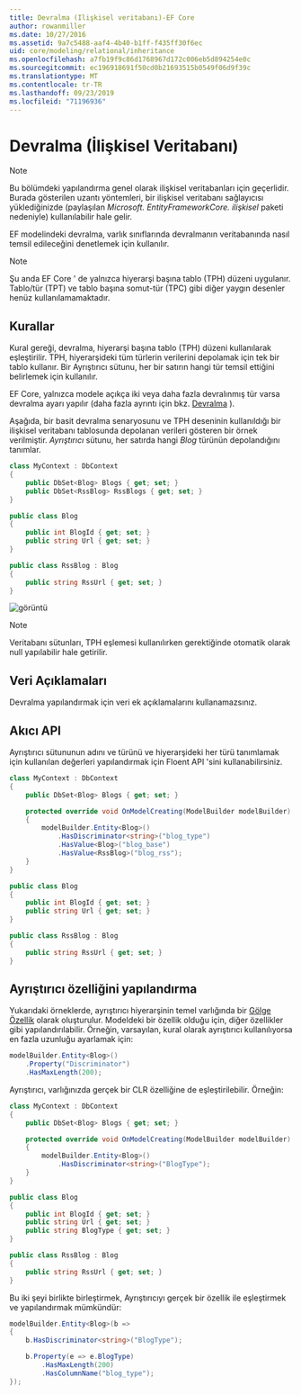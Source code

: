 ```yaml
---
title: Devralma (Ilişkisel veritabanı)-EF Core
author: rowanmiller
ms.date: 10/27/2016
ms.assetid: 9a7c5488-aaf4-4b40-b1ff-f435ff30f6ec
uid: core/modeling/relational/inheritance
ms.openlocfilehash: a7fb19f9c86d1768967d172c006eb5d894254e0c
ms.sourcegitcommit: ec196918691f50cd0b21693515b0549f06d9f39c
ms.translationtype: MT
ms.contentlocale: tr-TR
ms.lasthandoff: 09/23/2019
ms.locfileid: "71196936"
---
```

# <a name="inheritance-relational-database"></a>Devralma (İlişkisel Veritabanı)

> [!NOTE]  
> Bu bölümdeki yapılandırma genel olarak ilişkisel veritabanları için geçerlidir. Burada gösterilen uzantı yöntemleri, bir ilişkisel veritabanı sağlayıcısı yüklediğinizde (paylaşılan *Microsoft. EntityFrameworkCore. ilişkisel* paketi nedeniyle) kullanılabilir hale gelir.

EF modelindeki devralma, varlık sınıflarında devralmanın veritabanında nasıl temsil edileceğini denetlemek için kullanılır.

> [!NOTE]  
> Şu anda EF Core ' de yalnızca hiyerarşi başına tablo (TPH) düzeni uygulanır. Tablo/tür (TPT) ve tablo başına somut-tür (TPC) gibi diğer yaygın desenler henüz kullanılamamaktadır.

## <a name="conventions"></a>Kurallar

Kural gereği, devralma, hiyerarşi başına tablo (TPH) düzeni kullanılarak eşleştirilir. TPH, hiyerarşideki tüm türlerin verilerini depolamak için tek bir tablo kullanır. Bir Ayrıştırıcı sütunu, her bir satırın hangi tür temsil ettiğini belirlemek için kullanılır.

EF Core, yalnızca modele açıkça iki veya daha fazla devralınmış tür varsa devralma ayarı yapılır (daha fazla ayrıntı için bkz. [Devralma](../inheritance.md) ).

Aşağıda, bir basit devralma senaryosunu ve TPH deseninin kullanıldığı bir ilişkisel veritabanı tablosunda depolanan verileri gösteren bir örnek verilmiştir. *Ayrıştırıcı* sütunu, her satırda hangi *Blog* türünün depolandığını tanımlar.

<!-- [!code-csharp[Main](samples/core/relational/Modeling/Conventions/InheritanceDbSets.cs)] -->
``` csharp
class MyContext : DbContext
{
    public DbSet<Blog> Blogs { get; set; }
    public DbSet<RssBlog> RssBlogs { get; set; }
}

public class Blog
{
    public int BlogId { get; set; }
    public string Url { get; set; }
}

public class RssBlog : Blog
{
    public string RssUrl { get; set; }
}
```

![görüntü](_static/inheritance-tph-data.png)

>[!NOTE]
> Veritabanı sütunları, TPH eşlemesi kullanılırken gerektiğinde otomatik olarak null yapılabilir hale getirilir.

## <a name="data-annotations"></a>Veri Açıklamaları

Devralma yapılandırmak için veri ek açıklamalarını kullanamazsınız.

## <a name="fluent-api"></a>Akıcı API

Ayrıştırıcı sütununun adını ve türünü ve hiyerarşideki her türü tanımlamak için kullanılan değerleri yapılandırmak için Floent API 'sini kullanabilirsiniz.

<!-- [!code-csharp[Main](samples/core/relational/Modeling/FluentAPI/InheritanceTPHDiscriminator.cs?highlight=7,8,9,10)] -->
``` csharp
class MyContext : DbContext
{
    public DbSet<Blog> Blogs { get; set; }

    protected override void OnModelCreating(ModelBuilder modelBuilder)
    {
        modelBuilder.Entity<Blog>()
            .HasDiscriminator<string>("blog_type")
            .HasValue<Blog>("blog_base")
            .HasValue<RssBlog>("blog_rss");
    }
}

public class Blog
{
    public int BlogId { get; set; }
    public string Url { get; set; }
}

public class RssBlog : Blog
{
    public string RssUrl { get; set; }
}
```

## <a name="configuring-the-discriminator-property"></a>Ayrıştırıcı özelliğini yapılandırma

Yukarıdaki örneklerde, ayrıştırıcı hiyerarşinin temel varlığında bir [Gölge Özellik](xref:core/modeling/shadow-properties) olarak oluşturulur. Modeldeki bir özellik olduğu için, diğer özellikler gibi yapılandırılabilir. Örneğin, varsayılan, kural olarak ayrıştırıcı kullanılıyorsa en fazla uzunluğu ayarlamak için:

```C#
modelBuilder.Entity<Blog>()
    .Property("Discriminator")
    .HasMaxLength(200);
```

Ayrıştırıcı, varlığınızda gerçek bir CLR özelliğine de eşleştirilebilir. Örneğin:
```C#
class MyContext : DbContext
{
    public DbSet<Blog> Blogs { get; set; }

    protected override void OnModelCreating(ModelBuilder modelBuilder)
    {
        modelBuilder.Entity<Blog>()
            .HasDiscriminator<string>("BlogType");
    }
}

public class Blog
{
    public int BlogId { get; set; }
    public string Url { get; set; }
    public string BlogType { get; set; }
}

public class RssBlog : Blog
{
    public string RssUrl { get; set; }
}
```

Bu iki şeyi birlikte birleştirmek, Ayrıştırıcıyı gerçek bir özellik ile eşleştirmek ve yapılandırmak mümkündür:
```C#
modelBuilder.Entity<Blog>(b =>
{
    b.HasDiscriminator<string>("BlogType");

    b.Property(e => e.BlogType)
        .HasMaxLength(200)
        .HasColumnName("blog_type");
});
```
